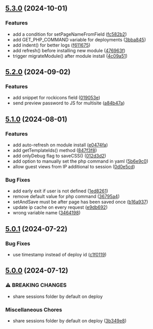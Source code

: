 ## [5.3.0](https://github.com/baumrock/RockMigrations/compare/v5.2.0...v5.3.0) (2024-10-01)


### Features

* add a condition for setPageNameFromField ([fc582b2](https://github.com/baumrock/RockMigrations/commit/fc582b2e23d97c6505ead3ff0dd70dc4befdcdaa))
* add GET_PHP_COMMAND variable for deployments ([3bba845](https://github.com/baumrock/RockMigrations/commit/3bba8452ceefe42d66c0c72e7eee8741e9a80a79))
* add indent() for better logs ([f611675](https://github.com/baumrock/RockMigrations/commit/f61167515dc391e92ebb74795bb1900bd75eefec))
* add refresh() before installing new module ([476963f](https://github.com/baumrock/RockMigrations/commit/476963f2885c512a76ed7ada78ea7d44c297edd9))
* trigger migrateModule() after module install ([4c09a51](https://github.com/baumrock/RockMigrations/commit/4c09a51540177175dfafad27f27def45c4d8a14d))

## [5.2.0](https://github.com/baumrock/RockMigrations/compare/v5.1.0...v5.2.0) (2024-09-02)


### Features

* add snippet for rockicons field ([019053e](https://github.com/baumrock/RockMigrations/commit/019053eea8f99f9ff6febeaa69408e843760942c))
* send preview password to JS for multisite ([a84b47a](https://github.com/baumrock/RockMigrations/commit/a84b47aba495d285379e1327f94b3e3e2c227224))

## [5.1.0](https://github.com/baumrock/RockMigrations/compare/v5.0.1...v5.1.0) (2024-08-01)


### Features

* add auto-refresh on module install ([e0474fa](https://github.com/baumrock/RockMigrations/commit/e0474fa8a018272c5dfc7accf7b563d7cbed1b3b))
* add getTemplateIds() method ([847f3f8](https://github.com/baumrock/RockMigrations/commit/847f3f86b66c027b0067ec564670a807ebb0cf8b))
* add onlyDebug flag to saveCSS() ([012d3d2](https://github.com/baumrock/RockMigrations/commit/012d3d2adc46f73c9595dd2fe36e92c0c6aa09b3))
* add option to manually set the php command in yaml ([5b6e9c0](https://github.com/baumrock/RockMigrations/commit/5b6e9c02aff6e62f26887b9dcda0a062fee4aafc))
* allow guest views from IP additional to session ([0d0e5cd](https://github.com/baumrock/RockMigrations/commit/0d0e5cd31ec629243c2bdee2f6c0206fb626f318))


### Bug Fixes

* add early exit if user is not defined ([1ed8261](https://github.com/baumrock/RockMigrations/commit/1ed8261652e4553f1168033b33145db385aed3b8))
* remove default value for php command ([36795a4](https://github.com/baumrock/RockMigrations/commit/36795a49be2b40b1b4d552abd404123453cb6912))
* setAndSave must be after page has been saved once ([b16a937](https://github.com/baumrock/RockMigrations/commit/b16a93729544625771394b2d469cc646b4dee843))
* update ip cache on every request ([e9db692](https://github.com/baumrock/RockMigrations/commit/e9db6927615fa9ccdce638aab6c3f172eb95322a))
* wrong variable name ([3464198](https://github.com/baumrock/RockMigrations/commit/3464198c25c428a4eacb324b7bfe6199674eda30))

## [5.0.1](https://github.com/baumrock/RockMigrations/compare/v5.0.0...v5.0.1) (2024-07-22)


### Bug Fixes

* use timestamp instead of deploy id ([c1f0119](https://github.com/baumrock/RockMigrations/commit/c1f011977d31c22112fd0020088070fb04b83cc8))

## [5.0.0](https://github.com/baumrock/RockMigrations/compare/v4.5.1...v5.0.0) (2024-07-12)


### ⚠ BREAKING CHANGES

* share sessions folder by default on deploy

### Miscellaneous Chores

* share sessions folder by default on deploy ([3b349e8](https://github.com/baumrock/RockMigrations/commit/3b349e8a68cf3e687cb0ccda7662752435f2941f))

